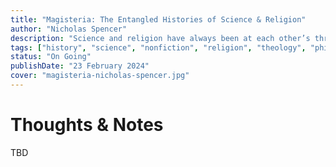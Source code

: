 ```yaml
---
title: "Magisteria: The Entangled Histories of Science & Religion"
author: "Nicholas Spencer"
description: "Science and religion have always been at each other’s throats, right?"
tags: ["history", "science", "nonfiction", "religion", "theology", "philosophy"]
status: "On Going"
publishDate: "23 February 2024"
cover: "magisteria-nicholas-spencer.jpg"
---
```


# Thoughts & Notes

TBD
